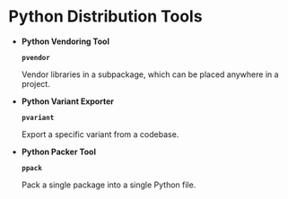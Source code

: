 # Python Distribution Tools

-   **Python Vendoring Tool**

    **`pvendor`**

    Vendor libraries in a subpackage, which can be placed anywhere in a project.

-   **Python Variant Exporter**

    **`pvariant`**

    Export a specific variant from a codebase.

-   **Python Packer Tool**

    **`ppack`**

    Pack a single package into a single Python file.

